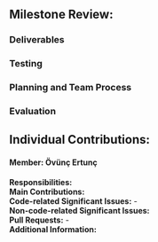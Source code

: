 ## Milestone Review: 

### Deliverables

### Testing

### Planning and Team Process

### Evaluation

## Individual Contributions:

#### Member: Övünç Ertunç
**Responsibilities:**  \
**Main Contributions:**  \
**Code-related Significant Issues:** - \
**Non-code-related Significant Issues:**  \
**Pull Requests:** - \
**Additional Information:** 